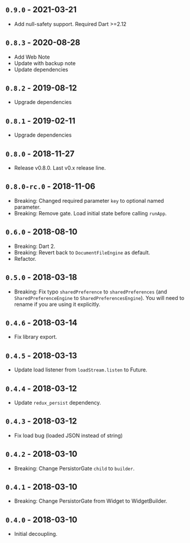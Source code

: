 ## `0.9.0` - 2021-03-21

- Add null-safety support. Required Dart >=2.12

## `0.8.3` - 2020-08-28

* Add Web Note
* Update with backup note
* Update dependencies

## `0.8.2` - 2019-08-12

* Upgrade dependencies

## `0.8.1` - 2019-02-11

* Upgrade dependencies

## `0.8.0` - 2018-11-27

* Release v0.8.0. Last v0.x release line.

## `0.8.0-rc.0` - 2018-11-06

* Breaking: Changed required parameter `key` to optional named parameter.
* Breaking: Remove gate. Load initial state before calling `runApp`.

## `0.6.0` - 2018-08-10

* Breaking: Dart 2.
* Breaking: Revert back to `DocumentFileEngine` as default.
* Refactor.

## `0.5.0` - 2018-03-18

* Breaking: Fix typo `sharedPreference` to `sharedPreferences`
  (and `SharedPreferenceEngine` to `SharedPreferencesEngine`).
  You will need to rename if you are using it explicitly.

## `0.4.6` - 2018-03-14

* Fix library export.

## `0.4.5` - 2018-03-13

* Update load listener from `loadStream.listen` to Future.

## `0.4.4` - 2018-03-12

* Update `redux_persist` dependency.

## `0.4.3` - 2018-03-12

* Fix load bug (loaded JSON instead of string)

## `0.4.2` - 2018-03-10

* Breaking: Change PersistorGate `child` to `builder`.

## `0.4.1` - 2018-03-10

* Breaking: Change PersistorGate from Widget to WidgetBuilder.

## `0.4.0` - 2018-03-10

* Initial decoupling.
